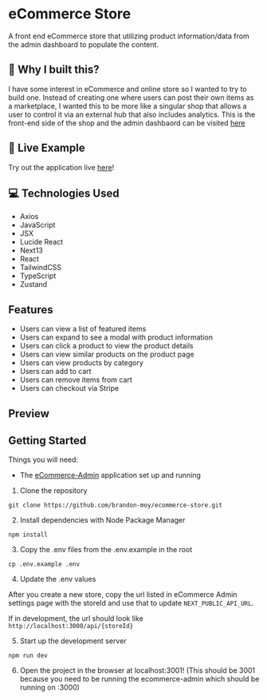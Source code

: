 # eCommerce Store

A front end eCommerce store that utilizing product information/data from the admin dashboard to populate the content.

## 🤔 Why I built this?

I have some interest in eCommerce and online store so I wanted to try to build one. Instead of creating one where users can post their own items as a marketplace, I wanted this to be more like a singular shop that allows a user to control it via an external hub that also includes analytics. This is the front-end side of the shop and the admin dashbaord can be visited <a href="https://github.com/brandon-moy/ecommerce-admin">here</a>

## 🔗 Live Example

Try out the application live <a href="https://github.com/brandon-moy/ecommerce-store">here</a>!

## 💻 Technologies Used

- Axios
- JavaScript
- JSX
- Lucide React
- Next13
- React
- TailwindCSS
- TypeScript
- Zustand

## Features

- Users can view a list of featured items
- Users can expand to see a modal with product information
- Users can click a product to view the product details
- Users can view similar products on the product page
- Users can view products by category
- Users can add to cart
- Users can remove items from cart
- Users can checkout via Stripe

## Preview

## Getting Started

Things you will need:

- The <a href="https://github.com/brandon-moy/ecommerce-admin">eCommerce-Admin</a> application set up and running

1. Clone the repository

```
git clone https://github.com/brandon-moy/ecommerce-store.git
```

2. Install dependencies with Node Package Manager

```
npm install
```

3. Copy the .env files from the .env.example in the root

```
cp .env.example .env
```

4. Update the .env values

After you create a new store, copy the url listed in eCommerce Admin settings page with the storeId and use that to update `NEXT_PUBLIC_API_URL`.

If in development, the url should look like `http://localhost:3000/api/{storeId}`

5. Start up the development server

```
npm run dev
```

6. Open the project in the browser at localhost:3001! (This should be 3001 because you need to be running the ecommerce-admin which should be running on :3000)
